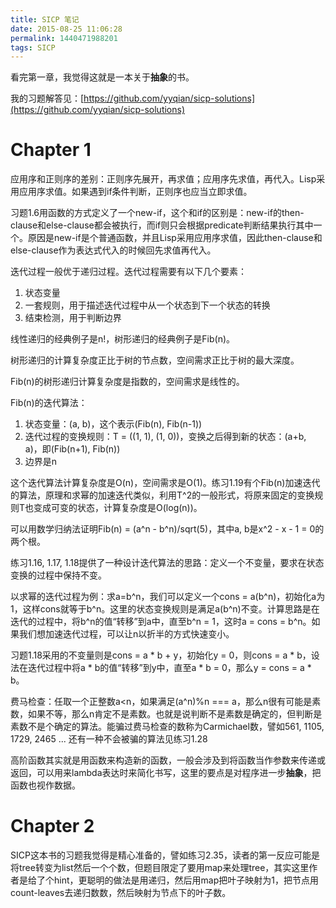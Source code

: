 ```yaml
---
title: SICP 笔记
date: 2015-08-25 11:06:28
permalink: 1440471988201
tags: SICP
---
```


看完第一章，我觉得这就是一本关于**抽象**的书。

我的习题解答见：[https://github.com/yyqian/sicp-solutions](https://github.com/yyqian/sicp-solutions)

# Chapter 1

应用序和正则序的差别：正则序先展开，再求值；应用序先求值，再代入。Lisp采用应用序求值。如果遇到if条件判断，正则序也应当立即求值。

习题1.6用函数的方式定义了一个new-if，这个和if的区别是：new-if的then-clause和else-clause都会被执行，而if则只会根据predicate判断结果执行其中一个。原因是new-if是个普通函数，并且Lisp采用应用序求值，因此then-clause和else-clause作为表达式代入的时候回先求值再代入。

迭代过程一般优于递归过程。迭代过程需要有以下几个要素：

1. 状态变量
2. 一套规则，用于描述迭代过程中从一个状态到下一个状态的转换
3. 结束检测，用于判断边界
<!-- more -->
线性递归的经典例子是n!，树形递归的经典例子是Fib(n)。

树形递归的计算复杂度正比于树的节点数，空间需求正比于树的最大深度。

Fib(n)的树形递归计算复杂度是指数的，空间需求是线性的。

Fib(n)的迭代算法：

1. 状态变量：(a, b)，这个表示(Fib(n), Fib(n-1))
2. 迭代过程的变换规则：T = ((1, 1), (1, 0))，变换之后得到新的状态：(a+b, a)，即(Fib(n+1), Fib(n))
3. 边界是n

这个迭代算法计算复杂度是O(n)，空间需求是O(1)。练习1.19有个Fib(n)加速迭代的算法，原理和求幂的加速迭代类似，利用T^2的一般形式，将原来固定的变换规则T也变成可变的状态，计算复杂度是O(log(n))。

可以用数学归纳法证明Fib(n) = (a^n - b^n)/sqrt(5)，其中a, b是x^2 - x - 1 = 0的两个根。

练习1.16, 1.17, 1.18提供了一种设计迭代算法的思路：定义一个不变量，要求在状态变换的过程中保持不变。  

以求幂的迭代过程为例：求a=b^n，我们可以定义一个cons = a(b^n)，初始化a为1，这样cons就等于b^n。这里的状态变换规则是满足a(b^n)不变。计算思路是在迭代的过程中，将b^n的值“转移”到a中，直至b^n = 1，这时a = cons = b^n。如果我们想加速迭代过程，可以让n以折半的方式快速变小。  

习题1.18采用的不变量则是cons = a * b + y，初始化y = 0，则cons = a * b，设法在迭代过程中将a * b的值“转移”到y中，直至a * b = 0，那么y = cons = a * b。

费马检查：任取一个正整数a<n，如果满足(a^n)%n === a，那么n很有可能是素数，如果不等，那么n肯定不是素数。也就是说判断不是素数是确定的，但判断是素数不是个确定的算法。能骗过费马检查的数称为Carmichael数，譬如561, 1105, 1729, 2465 ... 还有一种不会被骗的算法见练习1.28

高阶函数其实就是用函数来构造新的函数，一般会涉及到将函数当作参数来传递或返回，可以用来lambda表达时来简化书写，这里的要点是对程序进一步**抽象**，把函数也视作数据。

# Chapter 2

SICP这本书的习题我觉得是精心准备的，譬如练习2.35，读者的第一反应可能是将tree转变为list然后一个个数，但题目限定了要用map来处理tree，其实这里作者是给了个hint，更聪明的做法是用递归，然后用map把叶子映射为1，把节点用count-leaves去递归数数，然后映射为节点下的叶子数。
